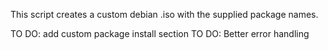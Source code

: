 This script creates a custom debian .iso with the supplied package names.

TO DO: add custom package install section
TO DO: Better error handling 

